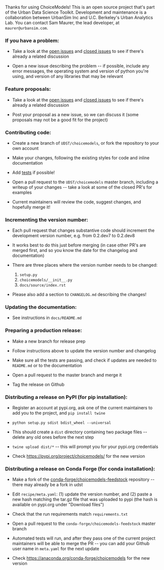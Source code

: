 Thanks for using ChoiceModels! This is an open source project that's part of the Urban Data Science Toolkit. Development and maintenance is a collaboration between UrbanSim Inc and U.C. Berkeley's Urban Analytics Lab. You can contact Sam Maurer, the lead developer, at `maurer@urbansim.com`.


### If you have a problem:

- Take a look at the [open issues](https://github.com/UDST/choicemodels/issues) and [closed issues](https://github.com/UDST/choicemodels/issues?q=is%3Aissue+is%3Aclosed) to see if there's already a related discussion

- Open a new issue describing the problem -- if possible, include any error messages, the operating system and version of python you're using, and version of any libraries that may be relevant


### Feature proposals:

- Take a look at the [open issues](https://github.com/UDST/choicemodels/issues) and [closed issues](https://github.com/UDST/choicemodels/issues?q=is%3Aissue+is%3Aclosed) to see if there's already a related discussion

- Post your proposal as a new issue, so we can discuss it (some proposals may not be a good fit for the project)


### Contributing code:

- Create a new branch of `UDST/choicemodels`, or fork the repository to your own account

- Make your changes, following the existing styles for code and inline documentation

- Add [tests](https://github.com/UDST/choicemodels/tree/master/tests) if possible!

- Open a pull request to the `UDST/choicemodels` master branch, including a writeup of your changes -- take a look at some of the closed PR's for examples

- Current maintainers will review the code, suggest changes, and hopefully merge it!


### Incrementing the version number:

- Each pull request that changes substantive code should increment the development version number, e.g. from 0.2.dev7 to 0.2.dev8

- It works best to do this just before merging (in case other PR's are merged first, and so you know the date for the changelog and documentation)

- There are three places where the version number needs to be changed: 
  1. `setup.py`
  2. `choicemodels/__init__.py`
  3. `docs/source/index.rst`

- Please also add a section to `CHANGELOG.md` describing the changes!


### Updating the documentation: 

- See instructions in `docs/README.md`


### Preparing a production release:

- Make a new branch for release prep

- Follow instructions above to update the version number and changelog

- Make sure all the tests are passing, and check if updates are needed to `README.md` or to the documentation

- Open a pull request to the master branch and merge it

- Tag the release on Github


### Distributing a release on PyPI (for pip installation):

- Register an account at pypi.org, ask one of the current maintainers to add you to the project, and `pip install twine`

- `python setup.py sdist bdist_wheel --universal`

- This should create a `dist` directory containing two package files -- delete any old ones before the next step

- `twine upload dist/*` -- this will prompt you for your pypi.org credentials

- Check https://pypi.org/project/choicemodels/ for the new version


### Distributing a release on Conda Forge (for conda installation):

- Make a fork of the [conda-forge/choicemodels-feedstock](https://github.com/conda-forge/choicemodels-feedstock) repository -- there may already be a fork in udst

- Edit `recipe/meta.yaml`: (1) update the version number, and (2) paste a new hash matching the tar.gz file that was uploaded to pypi (the hash is available on pypi.org under "Download files")

- Check that the run requirements match `requirements.txt`

- Open a pull request to the `conda-forge/choicemodels-feedstock` master branch

- Automated tests will run, and after they pass one of the current project maintainers will be able to merge the PR -- you can add your Github user name in `meta.yaml` for the next update

- Check https://anaconda.org/conda-forge/choicemodels for the new version
